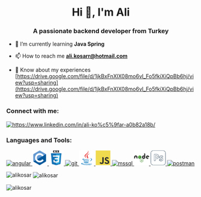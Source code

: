 <h1 align="center">Hi 👋, I'm Ali</h1>
<h3 align="center">A passionate backend developer from Turkey</h3>

- 🌱 I’m currently learning **Java Spring**

- 📫 How to reach me **ali.kosarr@hotmail.com**

- 📄 Know about my experiences [https://drive.google.com/file/d/1jkBxFnXlX08mo6vl_Fo5fkiXiQpBb6hj/view?usp=sharing](https://drive.google.com/file/d/1jkBxFnXlX08mo6vl_Fo5fkiXiQpBb6hj/view?usp=sharing)

<h3 align="left">Connect with me:</h3>
<p align="left">
<a href="https://www.linkedin.com/in/ali-ko%C5%9Far-a0b82a18b/" target="blank"><img align="center" src="https://raw.githubusercontent.com/rahuldkjain/github-profile-readme-generator/master/src/images/icons/Social/linked-in-alt.svg" alt="https://www.linkedin.com/in/ali-ko%c5%9far-a0b82a18b/" height="30" width="40" /></a>
</p>

<h3 align="left">Languages and Tools:</h3>
<p align="left"> <a href="https://angular.io" target="_blank" rel="noreferrer"> <img src="https://angular.io/assets/images/logos/angular/angular.svg" alt="angular" width="40" height="40"/> </a> <a href="https://www.cprogramming.com/" target="_blank" rel="noreferrer"> <img src="https://raw.githubusercontent.com/devicons/devicon/master/icons/c/c-original.svg" alt="c" width="40" height="40"/> </a> <a href="https://www.w3schools.com/css/" target="_blank" rel="noreferrer"> <img src="https://raw.githubusercontent.com/devicons/devicon/master/icons/css3/css3-original-wordmark.svg" alt="css3" width="40" height="40"/> </a> <a href="https://git-scm.com/" target="_blank" rel="noreferrer"> <img src="https://www.vectorlogo.zone/logos/git-scm/git-scm-icon.svg" alt="git" width="40" height="40"/> </a> <a href="https://www.java.com" target="_blank" rel="noreferrer"> <img src="https://raw.githubusercontent.com/devicons/devicon/master/icons/java/java-original.svg" alt="java" width="40" height="40"/> </a> <a href="https://developer.mozilla.org/en-US/docs/Web/JavaScript" target="_blank" rel="noreferrer"> <img src="https://raw.githubusercontent.com/devicons/devicon/master/icons/javascript/javascript-original.svg" alt="javascript" width="40" height="40"/> </a> <a href="https://www.microsoft.com/en-us/sql-server" target="_blank" rel="noreferrer"> <img src="https://www.svgrepo.com/show/303229/microsoft-sql-server-logo.svg" alt="mssql" width="40" height="40"/> </a> <a href="https://nodejs.org" target="_blank" rel="noreferrer"> <img src="https://raw.githubusercontent.com/devicons/devicon/master/icons/nodejs/nodejs-original-wordmark.svg" alt="nodejs" width="40" height="40"/> </a> <a href="https://www.photoshop.com/en" target="_blank" rel="noreferrer"> <img src="https://raw.githubusercontent.com/devicons/devicon/master/icons/photoshop/photoshop-line.svg" alt="photoshop" width="40" height="40"/> </a> <a href="https://postman.com" target="_blank" rel="noreferrer"> <img src="https://www.vectorlogo.zone/logos/getpostman/getpostman-icon.svg" alt="postman" width="40" height="40"/> </a> </p>

<p><img align="left" src="https://github-readme-stats.vercel.app/api/top-langs?username=alikosar&show_icons=true&locale=en&layout=compact" alt="alikosar" /></p>

<p>&nbsp;<img align="center" src="https://github-readme-stats.vercel.app/api?username=alikosar&show_icons=true&locale=en" alt="alikosar" /></p>

<p><img align="center" src="https://github-readme-streak-stats.herokuapp.com/?user=alikosar&" alt="alikosar" /></p>
